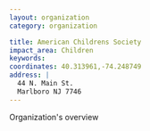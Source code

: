 ```yaml
---
layout: organization
category: organization

title: American Childrens Society
impact_area: Children
keywords: 
coordinates: 40.313961,-74.248749
address: |
  44 N. Main St.
  Marlboro NJ 7746
---
```

Organization's overview
